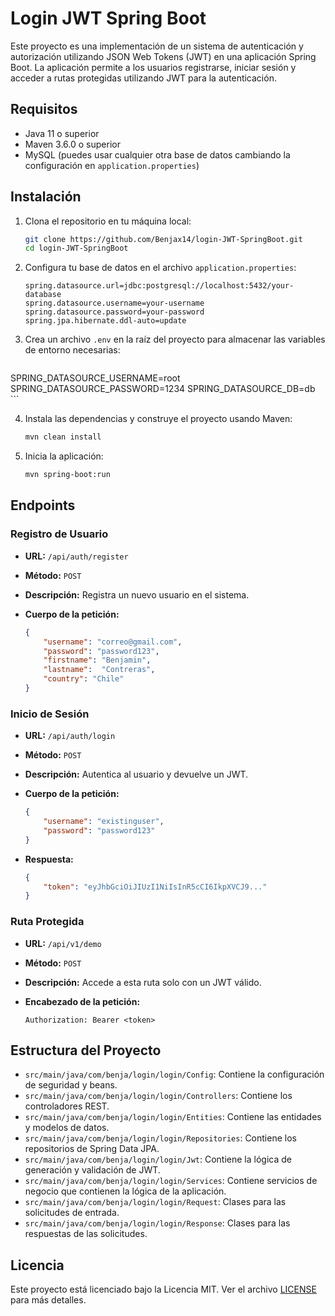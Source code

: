 # Login JWT Spring Boot

Este proyecto es una implementación de un sistema de autenticación y autorización utilizando JSON Web Tokens (JWT) en una aplicación Spring Boot. La aplicación permite a los usuarios registrarse, iniciar sesión y acceder a rutas protegidas utilizando JWT para la autenticación.

## Requisitos

- Java 11 o superior
- Maven 3.6.0 o superior
- MySQL (puedes usar cualquier otra base de datos cambiando la configuración en `application.properties`)

## Instalación

1. Clona el repositorio en tu máquina local:

    ```sh
    git clone https://github.com/Benjax14/login-JWT-SpringBoot.git
    cd login-JWT-SpringBoot
    ```

2. Configura tu base de datos en el archivo `application.properties`:

    ```properties
    spring.datasource.url=jdbc:postgresql://localhost:5432/your-database
    spring.datasource.username=your-username
    spring.datasource.password=your-password
    spring.jpa.hibernate.ddl-auto=update
    ```

3. Crea un archivo `.env` en la raíz del proyecto para almacenar las variables de entorno necesarias:

    ```env
SPRING_DATASOURCE_USERNAME=root
SPRING_DATASOURCE_PASSWORD=1234
SPRING_DATASOURCE_DB=db
    ```

4. Instala las dependencias y construye el proyecto usando Maven:

    ```sh
    mvn clean install
    ```

5. Inicia la aplicación:

    ```sh
    mvn spring-boot:run
    ```

## Endpoints

### Registro de Usuario

- **URL:** `/api/auth/register`
- **Método:** `POST`
- **Descripción:** Registra un nuevo usuario en el sistema.
- **Cuerpo de la petición:**

    ```json
    {
        "username": "correo@gmail.com",
        "password": "password123",
		"firstname": "Benjamin",
		"lastname":  "Contreras",
		"country": "Chile"
    }
    ```

### Inicio de Sesión

- **URL:** `/api/auth/login`
- **Método:** `POST`
- **Descripción:** Autentica al usuario y devuelve un JWT.
- **Cuerpo de la petición:**

    ```json
    {
        "username": "existinguser",
        "password": "password123"
    }
    ```

- **Respuesta:**

    ```json
    {
        "token": "eyJhbGciOiJIUzI1NiIsInR5cCI6IkpXVCJ9..."
    }
    ```

### Ruta Protegida

- **URL:** `/api/v1/demo`
- **Método:** `POST`
- **Descripción:** Accede a esta ruta solo con un JWT válido.
- **Encabezado de la petición:**

    ```http
    Authorization: Bearer <token>
    ```

## Estructura del Proyecto

- `src/main/java/com/benja/login/login/Config`: Contiene la configuración de seguridad y beans.
- `src/main/java/com/benja/login/login/Controllers`: Contiene los controladores REST.
- `src/main/java/com/benja/login/login/Entities`: Contiene las entidades y modelos de datos.
- `src/main/java/com/benja/login/login/Repositories`: Contiene los repositorios de Spring Data JPA.
- `src/main/java/com/benja/login/login/Jwt`: Contiene la lógica de generación y validación de JWT.
- `src/main/java/com/benja/login/login/Services`: Contiene servicios de negocio que contienen la lógica de la aplicación.
- `src/main/java/com/benja/login/login/Request`: Clases para las solicitudes de entrada.
- `src/main/java/com/benja/login/login/Response`: Clases para las respuestas de las solicitudes.

## Licencia

Este proyecto está licenciado bajo la Licencia MIT. Ver el archivo [LICENSE](LICENSE) para más detalles.
